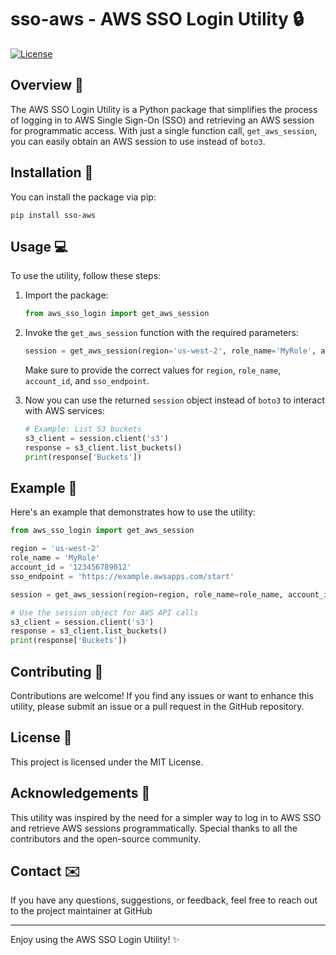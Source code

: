 # sso-aws - AWS SSO Login Utility 🔒

[![License](https://img.shields.io/badge/license-MIT-blue.svg)](https://github.com/tom-r-o/sso-aws/blob/master/LICENSE)

## Overview 📝
The AWS SSO Login Utility is a Python package that simplifies the process of logging in to AWS Single Sign-On (SSO) and retrieving an AWS session for programmatic access. With just a single function call, `get_aws_session`, you can easily obtain an AWS session to use instead of `boto3`.

## Installation 🚀
You can install the package via pip:

```shell
pip install sso-aws
```

## Usage 💻
To use the utility, follow these steps:

1. Import the package:

   ```python
   from aws_sso_login import get_aws_session
   ```

2. Invoke the `get_aws_session` function with the required parameters:

   ```python
   session = get_aws_session(region='us-west-2', role_name='MyRole', account_id='123456789012', sso_endpoint='https://example.awsapps.com/start')
   ```

   Make sure to provide the correct values for `region`, `role_name`, `account_id`, and `sso_endpoint`.

3. Now you can use the returned `session` object instead of `boto3` to interact with AWS services:

   ```python
   # Example: List S3 buckets
   s3_client = session.client('s3')
   response = s3_client.list_buckets()
   print(response['Buckets'])
   ```

## Example 📃
Here's an example that demonstrates how to use the utility:

```python
from aws_sso_login import get_aws_session

region = 'us-west-2'
role_name = 'MyRole'
account_id = '123456789012'
sso_endpoint = 'https://example.awsapps.com/start'

session = get_aws_session(region=region, role_name=role_name, account_id=account_id, sso_endpoint=sso_endpoint)

# Use the session object for AWS API calls
s3_client = session.client('s3')
response = s3_client.list_buckets()
print(response['Buckets'])
```

## Contributing 👥
Contributions are welcome! If you find any issues or want to enhance this utility, please submit an issue or a pull request in the GitHub repository.

## License 📜
This project is licensed under the MIT License.

## Acknowledgements 👏
This utility was inspired by the need for a simpler way to log in to AWS SSO and retrieve AWS sessions programmatically. Special thanks to all the contributors and the open-source community.

## Contact ✉️
If you have any questions, suggestions, or feedback, feel free to reach out to the project maintainer at GitHub

---

Enjoy using the AWS SSO Login Utility! ✨

